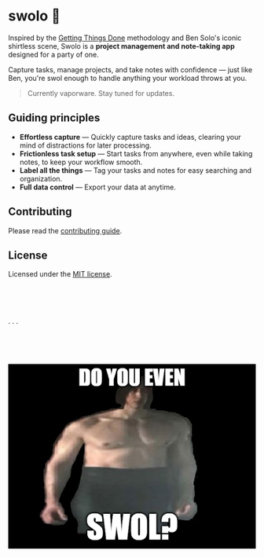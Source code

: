 # swolo 👖

Inspired by the
[Getting Things Done](https://en.wikipedia.org/wiki/Getting_Things_Done)
methodology and Ben Solo's iconic shirtless scene, Swolo is a
**project management and note-taking app** designed for a party of one.

Capture tasks, manage projects, and take notes with confidence — just like Ben,
you're swol enough to handle anything your workload throws at you.

> Currently vaporware. Stay tuned for updates.

## Guiding principles

- **Effortless capture** — Quickly capture tasks and ideas, clearing your mind
  of distractions for later processing.
- **Frictionless task setup** — Start tasks from anywhere, even while taking
  notes, to keep your workflow smooth.
- **Label all the things** — Tag your tasks and notes for easy searching and
  organization.
- **Full data control** — Export your data at anytime.

## Contributing

Please read the [contributing guide](/CONTRIBUTING.md).

## License

Licensed under the [MIT license](https://github.com/shadcn/ui/blob/main/LICENSE.md).

<br/>

<br/>

<br/>

. . .

<br/>

<br/>

<br/>

![Ben Swolo meme](./docs/img/do-you-even.png)
